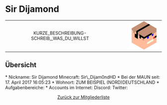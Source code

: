 <!--Großbuchstaben-Ketten bitte ersetzen. (Außer MAUN)-->
<h1 class="mitgliedname">Sir Dijamond</h1>

<table class="noborder_table">
<tr>
<td width="70%" align="center">
KURZE_BESCHREIBUNG-SCHREIB,_WAS_DU_WILLST
</td>
<td align="right" width="30%">
<img src="Head/Sir_Dijamond.png" width="100px">
</td>
</tr>
</table>

<h2>Übersicht</h2>
* Nickname: Sir Dijamond   
Minecraft: Sir\_Dijam0ndHD  
* Bei der MAUN seit: 17. April 2017 16:05:23
* Wohnort: ZUM BEISPIEL (NORD)DEUTSCHLAND  
* Aufgabenbereiche:  
* Accounts im Internet:  
Discord:  
Twitter:  
<!--...-->

<p style="text-align:center"><a href="https://themaun.github.io/Mitglieder">Zurück zur Mitgliederliste</a>
